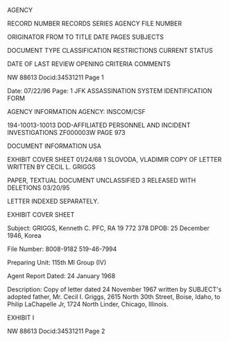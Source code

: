AGENCY

RECORD NUMBER
RECORDS SERIES
AGENCY FILE NUMBER

ORIGINATOR
FROM
TO
TITLE
DATE
PAGES
SUBJECTS

DOCUMENT TYPE
CLASSIFICATION
RESTRICTIONS
CURRENT STATUS

DATE OF LAST REVIEW
OPENING CRITERIA
COMMENTS

NW 88613 Docid:34531211 Page 1

Date: 07/22/96
Page: 1
JFK ASSASSINATION SYSTEM
IDENTIFICATION FORM

AGENCY INFORMATION
AGENCY: INSCOM/CSF

194-10013-10013
DOD-AFFILIATED PERSONNEL AND INCIDENT INVESTIGATIONS
ZF000003W PAGE 973

DOCUMENT INFORMATION
USA

EXHIBIT COVER SHEET
01/24/68
1
SLOVODA, VLADIMIR
COPY OF LETTER WRITTEN BY CECIL L. GRIGGS

PAPER, TEXTUAL DOCUMENT
UNCLASSIFIED
3
RELEASED WITH DELETIONS
03/20/95

LETTER INDEXED SEPARATELY.

EXHIBIT COVER SHEET

Subject: GRIGGS, Kenneth C.
PFC, RA 19 772 378
DPOB: 25 December 1946, Korea

File Number: 8008-9182
519-46-7994

Preparing Unit: 115th MI Group (IV)

Agent Report Dated: 24 January 1968

Description: Copy of letter dated 24 November 1967 written by SUBJECT's
adopted father, Mr. Cecil I. Griggs, 2615 North 30th
Street, Boise, Idaho, to Philip LaChapelle Jr, 1724
North Linder, Chicago, Illinois.

EXHIBIT I

NW 88613 Docid:34531211 Page 2
